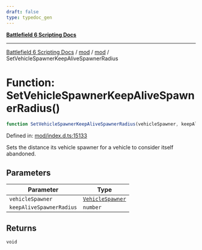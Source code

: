 ```yaml
---
draft: false
type: typedoc_gen
---
```


[**Battlefield 6 Scripting Docs**](../../../_index.md)

***

[Battlefield 6 Scripting Docs](../../../_index.md) / [mod](../../_index.md) / [mod](../_index.md) / SetVehicleSpawnerKeepAliveSpawnerRadius

# Function: SetVehicleSpawnerKeepAliveSpawnerRadius()

```ts
function SetVehicleSpawnerKeepAliveSpawnerRadius(vehicleSpawner, keepAliveSpawnerRadius): void;
```

Defined in: [mod/index.d.ts:15133](https://github.com/battlefield-portal-community/portal-docs/blob/ff09b2690670f74de7e97198022e5a97ff1161ff/generators/santiago/mod/index.d.ts#L15133)

Sets the distance its vehicle spawner for a vehicle to consider itself abandoned.

## Parameters

| Parameter | Type |
| ------ | ------ |
| `vehicleSpawner` | [`VehicleSpawner`](../VehicleSpawner/_index.md) |
| `keepAliveSpawnerRadius` | `number` |

## Returns

`void`
